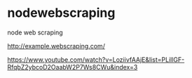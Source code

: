 # nodewebscraping
node web scraping

http://example.webscraping.com/

https://www.youtube.com/watch?v=LoziivfAAjE&list=PLillGF-RfqbZ2ybcoD2OaabW2P7Ws8CWu&index=3